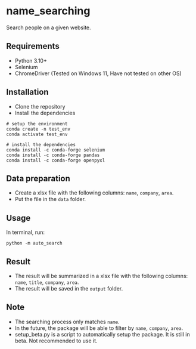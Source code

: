 # name_searching
Search people on a given website.

## Requirements
- Python 3.10+
- Selenium
- ChromeDriver (Tested on Windows 11, Have not tested on other OS)

## Installation
- Clone the repository
- Install the dependencies
```
# setup the environment
conda create -n test_env
conda activate test_env

# install the dependencies
conda install -c conda-forge selenium
conda install -c conda-forge pandas
conda install -c conda-forge openpyxl
```

## Data preparation
- Create a xlsx file with the following columns: `name`, `company`, `area`.
- Put the file in the `data` folder.

## Usage
In terminal, run:
```
python -m auto_search
```

## Result
- The result will be summarized in a xlsx file with the following columns: `name`, `title`, `company`, `area`.
- The result will be saved in the `output` folder.

## Note
- The searching process only matches `name`.
- In the future, the package will be able to filter by `name`, `company`, `area`.
- setup_beta.py is a script to automatically setup the package. It is still in beta. Not recommended to use it.




